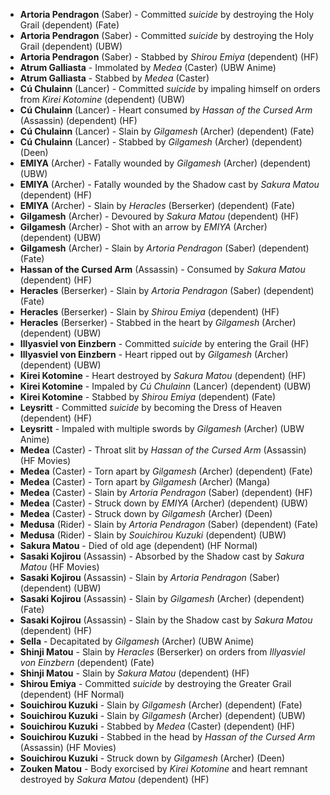 - **Artoria Pendragon** (Saber) - Committed _suicide_ by destroying the Holy Grail (dependent) (Fate)
- **Artoria Pendragon** (Saber) - Committed _suicide_ by destroying the Holy Grail (dependent) (UBW)
- **Artoria Pendragon** (Saber) - Stabbed by _Shirou Emiya_ (dependent) (HF)
- **Atrum Galliasta** - Immolated by _Medea_ (Caster) (UBW Anime)
- **Atrum Galliasta** - Stabbed by _Medea_ (Caster)
- **Cú Chulainn** (Lancer) - Committed _suicide_ by impaling himself on orders from _Kirei Kotomine_ (dependent) (UBW)
- **Cú Chulainn** (Lancer) - Heart consumed by _Hassan of the Cursed Arm_ (Assassin) (dependent) (HF)
- **Cú Chulainn** (Lancer) - Slain by _Gilgamesh_ (Archer) (dependent) (Fate)
- **Cú Chulainn** (Lancer) - Stabbed by _Gilgamesh_ (Archer) (dependent) (Deen)
- **EMIYA** (Archer) - Fatally wounded by _Gilgamesh_ (Archer) (dependent) (UBW)
- **EMIYA** (Archer) - Fatally wounded by the Shadow cast by _Sakura Matou_ (dependent) (HF)
- **EMIYA** (Archer) - Slain by _Heracles_ (Berserker) (dependent) (Fate)
- **Gilgamesh** (Archer) - Devoured by _Sakura Matou_ (dependent) (HF)
- **Gilgamesh** (Archer) - Shot with an arrow by _EMIYA_ (Archer) (dependent) (UBW)
- **Gilgamesh** (Archer) - Slain by _Artoria Pendragon_ (Saber) (dependent) (Fate)
- **Hassan of the Cursed Arm** (Assassin) - Consumed by _Sakura Matou_ (dependent) (HF)
- **Heracles** (Berserker) - Slain by _Artoria Pendragon_ (Saber) (dependent) (Fate)
- **Heracles** (Berserker) - Slain by _Shirou Emiya_ (dependent) (HF)
- **Heracles** (Berserker) - Stabbed in the heart by _Gilgamesh_ (Archer) (dependent) (UBW)
- **Illyasviel von Einzbern** - Committed _suicide_ by entering the Grail (HF)
- **Illyasviel von Einzbern** - Heart ripped out by _Gilgamesh_ (Archer) (dependent) (UBW)
- **Kirei Kotomine** - Heart destroyed by _Sakura Matou_ (dependent) (HF)
- **Kirei Kotomine** - Impaled by _Cú Chulainn_ (Lancer) (dependent) (UBW)
- **Kirei Kotomine** - Stabbed by _Shirou Emiya_ (dependent) (Fate)
- **Leysritt** - Committed _suicide_ by becoming the Dress of Heaven (dependent) (HF)
- **Leysritt** - Impaled with multiple swords by _Gilgamesh_ (Archer) (UBW Anime)
- **Medea** (Caster) - Throat slit by _Hassan of the Cursed Arm_ (Assassin) (HF Movies)
- **Medea** (Caster) - Torn apart by _Gilgamesh_ (Archer) (dependent) (Fate)
- **Medea** (Caster) - Torn apart by _Gilgamesh_ (Archer) (Manga)
- **Medea** (Caster) - Slain by _Artoria Pendragon_ (Saber) (dependent) (HF)
- **Medea** (Caster) - Struck down by _EMIYA_ (Archer) (dependent) (UBW)
- **Medea** (Caster) - Struck down by _Gilgamesh_ (Archer) (Deen)
- **Medusa** (Rider) - Slain by _Artoria Pendragon_ (Saber) (dependent) (Fate)
- **Medusa** (Rider) - Slain by _Souichirou Kuzuki_ (dependent) (UBW)
- **Sakura Matou** - Died of old age (dependent) (HF Normal)
- **Sasaki Kojirou** (Assassin) - Absorbed by the Shadow cast by _Sakura Matou_ (HF Movies)
- **Sasaki Kojirou** (Assassin) - Slain by _Artoria Pendragon_ (Saber) (dependent) (UBW)
- **Sasaki Kojirou** (Assassin) - Slain by _Gilgamesh_ (Archer) (dependent) (Fate)
- **Sasaki Kojirou** (Assassin) - Slain by the Shadow cast by _Sakura Matou_ (dependent) (HF)
- **Sella** - Decapitated by _Gilgamesh_ (Archer) (UBW Anime)
- **Shinji Matou** - Slain by _Heracles_ (Berserker) on orders from _Illyasviel von Einzbern_ (dependent) (Fate)
- **Shinji Matou** - Slain by _Sakura Matou_ (dependent) (HF)
- **Shirou Emiya** - Committed _suicide_ by destroying the Greater Grail (dependent) (HF Normal)
- **Souichirou Kuzuki** - Slain by _Gilgamesh_ (Archer) (dependent) (Fate)
- **Souichirou Kuzuki** - Slain by _Gilgamesh_ (Archer) (dependent) (UBW)
- **Souichirou Kuzuki** - Stabbed by _Medea_ (Caster) (dependent) (HF)
- **Souichirou Kuzuki** - Stabbed in the head by _Hassan of the Cursed Arm_ (Assassin) (HF Movies)
- **Souichirou Kuzuki** - Struck down by _Gilgamesh_ (Archer) (Deen)
- **Zouken Matou** - Body exorcised by _Kirei Kotomine_ and heart remnant destroyed by _Sakura Matou_ (dependent) (HF)